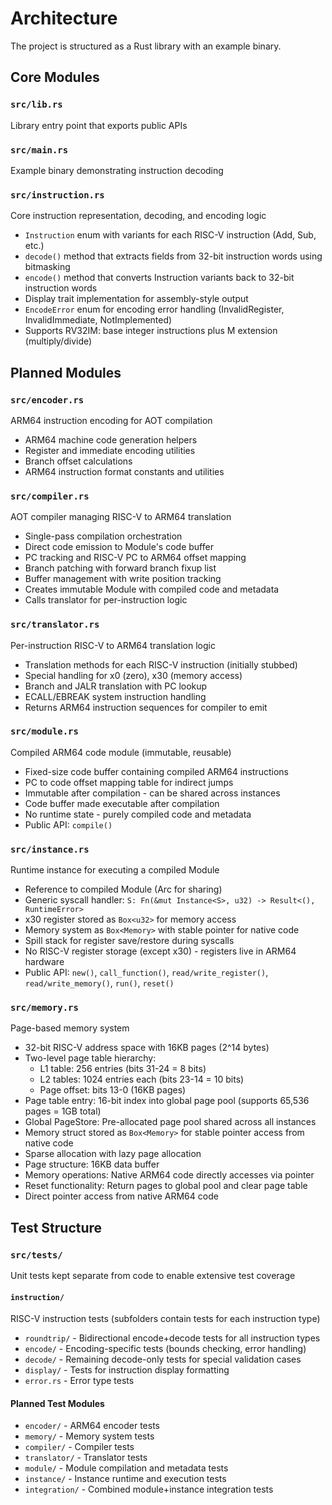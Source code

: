 # Architecture

The project is structured as a Rust library with an example binary.

## Core Modules

### `src/lib.rs`
Library entry point that exports public APIs

### `src/main.rs`
Example binary demonstrating instruction decoding

### `src/instruction.rs`
Core instruction representation, decoding, and encoding logic
- `Instruction` enum with variants for each RISC-V instruction (Add, Sub, etc.)
- `decode()` method that extracts fields from 32-bit instruction words using bitmasking
- `encode()` method that converts Instruction variants back to 32-bit instruction words
- Display trait implementation for assembly-style output
- `EncodeError` enum for encoding error handling (InvalidRegister, InvalidImmediate, NotImplemented)
- Supports RV32IM: base integer instructions plus M extension (multiply/divide)

## Planned Modules

### `src/encoder.rs`
ARM64 instruction encoding for AOT compilation
- ARM64 machine code generation helpers
- Register and immediate encoding utilities
- Branch offset calculations
- ARM64 instruction format constants and utilities

### `src/compiler.rs`
AOT compiler managing RISC-V to ARM64 translation
- Single-pass compilation orchestration
- Direct code emission to Module's code buffer
- PC tracking and RISC-V PC to ARM64 offset mapping
- Branch patching with forward branch fixup list
- Buffer management with write position tracking
- Creates immutable Module with compiled code and metadata
- Calls translator for per-instruction logic

### `src/translator.rs`
Per-instruction RISC-V to ARM64 translation logic
- Translation methods for each RISC-V instruction (initially stubbed)
- Special handling for x0 (zero), x30 (memory access)
- Branch and JALR translation with PC lookup
- ECALL/EBREAK system instruction handling
- Returns ARM64 instruction sequences for compiler to emit

### `src/module.rs`
Compiled ARM64 code module (immutable, reusable)
- Fixed-size code buffer containing compiled ARM64 instructions
- PC to code offset mapping table for indirect jumps
- Immutable after compilation - can be shared across instances
- Code buffer made executable after compilation
- No runtime state - purely compiled code and metadata
- Public API: `compile()`

### `src/instance.rs`
Runtime instance for executing a compiled Module
- Reference to compiled Module (Arc for sharing)
- Generic syscall handler: `S: Fn(&mut Instance<S>, u32) -> Result<(), RuntimeError>`
- x30 register stored as `Box<u32>` for memory access
- Memory system as `Box<Memory>` with stable pointer for native code
- Spill stack for register save/restore during syscalls
- No RISC-V register storage (except x30) - registers live in ARM64 hardware
- Public API: `new()`, `call_function()`, `read/write_register()`, `read/write_memory()`, `run()`, `reset()`

### `src/memory.rs`
Page-based memory system
- 32-bit RISC-V address space with 16KB pages (2^14 bytes)
- Two-level page table hierarchy:
  - L1 table: 256 entries (bits 31-24 = 8 bits)
  - L2 tables: 1024 entries each (bits 23-14 = 10 bits)
  - Page offset: bits 13-0 (16KB pages)
- Page table entry: 16-bit index into global page pool (supports 65,536 pages = 1GB total)
- Global PageStore: Pre-allocated page pool shared across all instances
- Memory struct stored as `Box<Memory>` for stable pointer access from native code
- Sparse allocation with lazy page allocation
- Page structure: 16KB data buffer
- Memory operations: Native ARM64 code directly accesses via pointer
- Reset functionality: Return pages to global pool and clear page table
- Direct pointer access from native ARM64 code

## Test Structure

### `src/tests/`
Unit tests kept separate from code to enable extensive test coverage

#### `instruction/`
RISC-V instruction tests (subfolders contain tests for each instruction type)
- `roundtrip/` - Bidirectional encode+decode tests for all instruction types
- `encode/` - Encoding-specific tests (bounds checking, error handling)
- `decode/` - Remaining decode-only tests for special validation cases
- `display/` - Tests for instruction display formatting
- `error.rs` - Error type tests

#### Planned Test Modules
- `encoder/` - ARM64 encoder tests
- `memory/` - Memory system tests
- `compiler/` - Compiler tests
- `translator/` - Translator tests
- `module/` - Module compilation and metadata tests
- `instance/` - Instance runtime and execution tests
- `integration/` - Combined module+instance integration tests